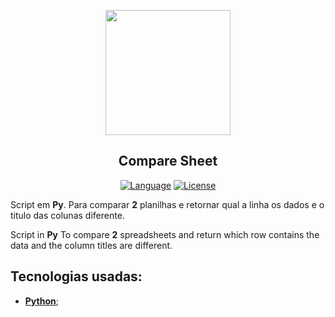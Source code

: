 <p align="center"><a href="https://getteli.github.io/aia/" target="_blank"><img src="https://brandslogos.com/wp-content/uploads/images/large/python-logo-1.png" width="200"></a></p>

<h2 align="center">
    <b>Compare Sheet</b>
</h2>

<p align="center">
    <a href="#"><img src="https://img.shields.io/badge/language-Python-%233d7db0" alt="Language"></a>
    <a href="#"><img src="https://img.shields.io/badge/license-MIT-green" alt="License"></a>
</p>

<p>
Script em <b>Py</b>. Para comparar <b>2</b> planilhas e retornar qual a linha os dados e o titulo das colunas diferente.
</p>

<p>
Script in <b>Py</b> To compare <b>2</b> spreadsheets and return which row contains the data and the column titles are different.
</p>

## Tecnologias usadas:
- **[Python](https://www.python.org/)**;
